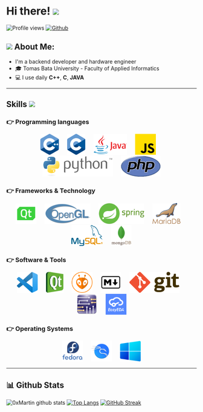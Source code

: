 # Hi there! <img src="https://github.com/TheDudeThatCode/TheDudeThatCode/blob/master/Assets/Hi.gif" width="35" />

![Profile views](https://visitor-badge.glitch.me/badge?page_id=0xMartin)
[![Github](https://img.shields.io/github/followers/0xMartin?label=Follow&style=social)](https://github.com/0xMartin)

## <img src="https://github.com/TheDudeThatCode/TheDudeThatCode/blob/master/Assets/Developer.gif" width="45" /> About Me:
- ‍I'm a backend developer and hardware engineer
- 🎓 Tomas Bata University - Faculty of Applied Informatics
- 💻 I use daily **C++**, **C**, **JAVA**

---

## Skills <img src = "https://media2.giphy.com/media/QssGEmpkyEOhBCb7e1/giphy.gif?cid=ecf05e47a0n3gi1bfqntqmob8g9aid1oyj2wr3ds3mg700bl&rid=giphy.gif" width = 32px>
### 👉 Programming languages
<p align="center" >
      <img src="./icons/lang/cpp.png" alt="C++" height="55"/> 
      &emsp;
      <img src="./icons/lang/c.png" alt="C" height="55"/> 
      &emsp;
      <img src="./icons/lang/java.png" alt="JAVA" height="55"/> 
      &emsp;
      <img src="./icons/lang/js.png" alt="JS" height="55"/> 
      &emsp;
      <img src="./icons/lang/python.png" alt="PYTHON" height="55"/> 
      &emsp;
      <img src="./icons/lang/php.png" alt="PHP" height="55"/> 
</p>

### 👉 Frameworks & Technology
<p align="center" >
      <img src="./icons/frameworks/qt.png" alt="QT" height="55"/> 
      &emsp;
      <img src="./icons/frameworks/opengl.png" alt="OPEN GL" height="55"/> 
      &emsp;
      <img src="./icons/frameworks/spring.png" alt="SPRING" height="55"/> 
      &emsp;
      <img src="./icons/frameworks/mariadb.png" alt="MARIA DB" height="55"/> 
      &emsp;
      <img src="./icons/frameworks/mysql.png" alt="MY SQL" height="55"/> 
      &emsp;
      <img src="./icons/frameworks/mongodb.png" alt="MONGO DB" height="55"/> 
</p>

### 👉 Software & Tools
<p align="center" >
      <img src="./icons/tools/vscode.png" alt="VS CODE" height="55"/> 
      &emsp;
      <img src="./icons/tools/qtcreator.png" alt="QT CREATOR" height="55"/> 
      &emsp;
      <img src="./icons/tools/platformio.png" alt="PLATFORM.IO" height="55"/> 
      &emsp;
      <img src="./icons/tools/markdown.png" alt="MARKDOWN" height="55"/> 
      &emsp;
      <img src="./icons/tools/git.png" alt="GIT" height="55"/> 
      &emsp;
      <img src="./icons/tools/multisim.png" alt="Multisim/Ultiboard" height="55"/> 
      &emsp;
      <img src="./icons/tools/easyeda.png" alt="EasyEDA" height="55"/> 
</p>

### 👉 Operating Systems
<p align="center" >
      <img src="./icons/sys/fedora.png" alt="FEDORA" height="55"/> 
      &emsp;
      <img src="./icons/sys/kali.png" alt="KALI" height="55"/> 
      &emsp;
      <img src="./icons/sys/win.png" alt="WINDOWS" height="55"/> 
</p>


---

## 📊 Github Stats
![0xMartin github stats](https://github-readme-stats.vercel.app/api?username=0xMartin&show_icons=true&title_color=ffc857&icon_color=8ac926&text_color=daf7dc&bg_color=151515&hide=issues&count_private=true&include_all_commits=true)
[![Top Langs](https://github-readme-stats.vercel.app/api/top-langs/?username=0xMartin&layout=compact&text_color=daf7dc&bg_color=151515&hide=php)](https://github.com/anuraghazra/github-readme-stats)
[![GitHub Streak](https://github-readme-streak-stats.herokuapp.com/?user=0xMartin&theme=dark)](https://git.io/streak-stats)

